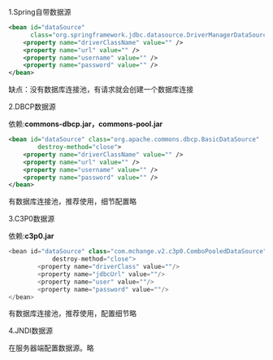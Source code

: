 1.Spring自带数据源

```xml
<bean id="dataSource"   
	  class="org.springframework.jdbc.datasource.DriverManagerDataSource">   
    <property name="driverClassName" value="" />
    <property name="url" value="" />
    <property name="username" value="" />   
    <property name="password" value="" />
</bean>
```

缺点：没有数据库连接池，有请求就会创建一个数据库连接

2.DBCP数据源

依赖:**commons-dbcp.jar，commons-pool.jar**

```xml
<bean id="dataSource" class="org.apache.commons.dbcp.BasicDataSource"       
        destroy-method="close">       
    <property name="driverClassName" value="" />
    <property name="url" value="" />
    <property name="username" value="" />   
    <property name="password" value="" />      
</bean> 
```

有数据库连接池，推荐使用，细节配置略

3.C3P0数据源

依赖:**c3p0.jar**

```java
<bean id="dataSource" class="com.mchange.v2.c3p0.ComboPooledDataSource"       
            destroy-method="close">      
        <property name="driverClass" value=""/>     
        <property name="jdbcUrl" value=""/>   
        <property name="user" value=""/>      
        <property name="password" value=""/>      
</bean> 
```

有数据库连接池，推荐使用，配置细节略

4.JNDI数据源

在服务器端配置数据源。略